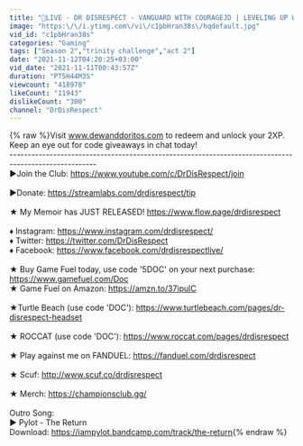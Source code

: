 ```yaml
---
title: "🔴LIVE - DR DISRESPECT - VANGUARD WITH COURAGEJD | LEVELING UP WITH !DEWDUAL2XP #GameFuelPartner"
image: "https:\/\/i.ytimg.com\/vi\/c1pbHran38s\/hqdefault.jpg"
vid_id: "c1pbHran38s"
categories: "Gaming"
tags: ["Season 2","trinity challenge","act 2"]
date: "2021-11-12T04:20:25+03:00"
vid_date: "2021-11-11T00:43:57Z"
duration: "PT5H44M3S"
viewcount: "418978"
likeCount: "11943"
dislikeCount: "300"
channel: "DrDisRespect"
---
```

{% raw %}Visit www.dewanddoritos.com to redeem and unlock your 2XP. Keep an eye out for code giveaways in chat today!<br />------------------------------------------------------------------------------------------------------<br />►Join the Club: <a rel="nofollow" target="blank" href="https://www.youtube.com/c/DrDisRespect/join">https://www.youtube.com/c/DrDisRespect/join</a><br /><br />►Donate: <a rel="nofollow" target="blank" href="https://streamlabs.com/drdisrespect/tip">https://streamlabs.com/drdisrespect/tip</a><br /><br />★ My Memoir has JUST RELEASED! <a rel="nofollow" target="blank" href="https://www.flow.page/drdisrespect">https://www.flow.page/drdisrespect</a><br /><br />♦ Instagram: <a rel="nofollow" target="blank" href="https://www.instagram.com/drdisrespect/">https://www.instagram.com/drdisrespect/</a><br />♦ Twitter: <a rel="nofollow" target="blank" href="https://twitter.com/DrDisRespect">https://twitter.com/DrDisRespect</a><br />♦ Facebook: <a rel="nofollow" target="blank" href="https://www.facebook.com/drdisrespectlive/">https://www.facebook.com/drdisrespectlive/</a><br /><br />★ Buy Game Fuel today, use code '5DOC' on your next purchase: <a rel="nofollow" target="blank" href="https://www.gamefuel.com/Doc">https://www.gamefuel.com/Doc</a> <br />★ Game Fuel on Amazon: <a rel="nofollow" target="blank" href="https://amzn.to/37ipulC">https://amzn.to/37ipulC</a><br /><br />★Turtle Beach (use code 'DOC'): <a rel="nofollow" target="blank" href="https://www.turtlebeach.com/pages/dr-disrespect-headset">https://www.turtlebeach.com/pages/dr-disrespect-headset</a><br /><br />★ ROCCAT (use code 'DOC'): <a rel="nofollow" target="blank" href="https://www.roccat.com/pages/drdisrespect">https://www.roccat.com/pages/drdisrespect</a><br /><br />★ Play against me on FANDUEL: <a rel="nofollow" target="blank" href="https://fanduel.com/drdisrespect">https://fanduel.com/drdisrespect</a><br /><br />★ Scuf: <a rel="nofollow" target="blank" href="http://www.scuf.co/drdisrespect">http://www.scuf.co/drdisrespect</a><br /><br />★ Merch: <a rel="nofollow" target="blank" href="https://championsclub.gg/">https://championsclub.gg/</a><br /><br />Outro Song:<br />► Pylot - The Return<br />Download: <a rel="nofollow" target="blank" href="https://iampylot.bandcamp.com/track/the-return">https://iampylot.bandcamp.com/track/the-return</a>{% endraw %}
